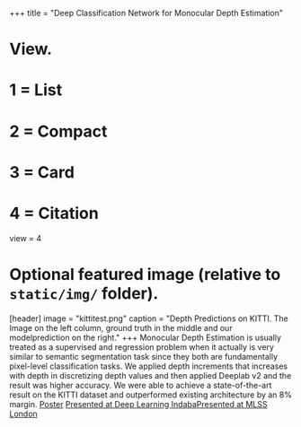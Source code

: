 +++
title = "Deep Classification Network for Monocular Depth Estimation"

# View.
#   1 = List
#   2 = Compact
#   3 = Card
#   4 = Citation
view = 4

# Optional featured image (relative to `static/img/` folder).
[header]
image = "kittitest.png"
caption = "Depth Predictions on KITTI. The Image on the left column, ground truth in the middle and our modelprediction on the right."
+++
Monocular Depth Estimation is usually treated as a supervised and regression problem when it actually is very similar to semantic segmentation task since they both are fundamentally pixel-level classification tasks. We applied depth increments that increases with depth in discretizing depth values and then applied Deeplab v2 and the result was higher accuracy. We were able to achieve a state-of-the-art result on the KITTI dataset and outperformed existing architecture by an 8% margin.
[Poster](https://www.instadeep.com/wp-content/uploads/2019/09/Correct-Indaba-Poster-azeez-2.pdf) [Presented at Deep Learning Indaba](http://www.deeplearningindaba.com/)[Presented at MLSS London](https://sites.google.com/view/mlss-2019)